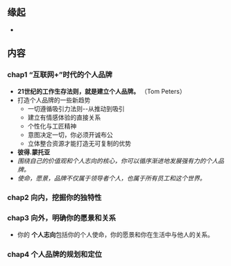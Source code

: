 ##  缘起
+ 

##  内容
###  chap1 “互联网+”时代的个人品牌
+ **21世纪的工作生存法则，就是建立个人品牌。** （Tom Peters）
+ 打造个人品牌的一些新趋势
	+ 一切遵循吸引力法则--从推动到吸引
	+ 建立有情感体验的直接关系
	+ 个性化与工匠精神
	+ 意图决定一切，你必须开诚布公
	+ 立体整合资源才能打造无可复制的优势
+ **彼得.蒙托亚**
+ *围绕自己的价值观和个人志向的核心，你可以循序渐进地发展强有力的个人品牌。*
+ *使命，愿景，品牌不仅属于领导者个人，也属于所有员工和这个世界。*

###  chap2 向内，挖掘你的独特性

###  chap3 向外，明确你的愿景和关系
+ 你的 **个人志向**包括你的个人使命，你的愿景和你在生活中与他人的关系。

###  chap4 个人品牌的规划和定位

